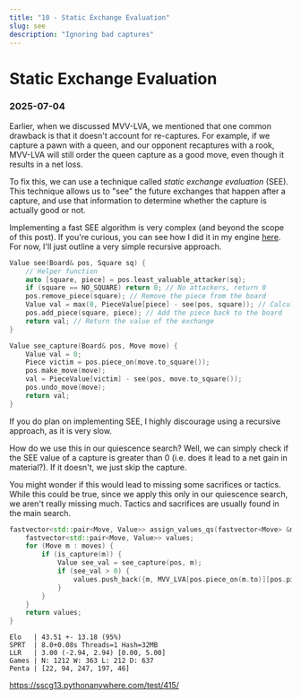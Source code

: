 ```yaml
---
title: "10 - Static Exchange Evaluation"
slug: see
description: "Ignoring bad captures"
---
```


# Static Exchange Evaluation
### 2025-07-04

Earlier, when we discussed MVV-LVA, we mentioned that one common drawback is that it doesn't account for re-captures. For example, if we capture a pawn with a queen, and our opponent recaptures with a rook, MVV-LVA will still order the queen capture as a good move, even though it results in a net loss.

To fix this, we can use a technique called *static exchange evaluation* (SEE). This technique allows us to "see" the future exchanges that happen after a capture, and use that information to determine whether the capture is actually good or not.

Implementing a fast SEE algorithm is very complex (and beyond the scope of this post). If you're curious, you can see how I did it in my engine [here](https://github.com/kevlu8/PZChessBot/blob/main/engine/movegen.cpp#L535). For now, I'll just outline a very simple recursive approach.

```cpp
Value see(Board& pos, Square sq) {
	// Helper function
	auto [square, piece] = pos.least_valuable_attacker(sq);
	if (square == NO_SQUARE) return 0; // No attackers, return 0
	pos.remove_piece(square); // Remove the piece from the board
	Value val = max(0, PieceValue[piece] - see(pos, square)); // Calculate the value of the exchange
	pos.add_piece(square, piece); // Add the piece back to the board
	return val; // Return the value of the exchange
}

Value see_capture(Board& pos, Move move) {
	Value val = 0;
	Piece victim = pos.piece_on(move.to_square());
	pos.make_move(move);
	val = PieceValue[victim] - see(pos, move.to_square());
	pos.undo_move(move);
	return val;
}
```

If you do plan on implementing SEE, I highly discourage using a recursive approach, as it is very slow.

How do we use this in our quiescence search? Well, we can simply check if the SEE value of a capture is greater than 0 (i.e. does it lead to a net gain in material?). If it doesn't, we just skip the capture.

You might wonder if this would lead to missing some sacrifices or tactics. While this could be true, since we apply this only in our quiescence search, we aren't really missing much. Tactics and sacrifices are usually found in the main search.

```cpp
fastvector<std::pair<Move, Value>> assign_values_qs(fastvector<Move> &moves, Board &pos) {
	fastvector<std::pair<Move, Value>> values;
	for (Move m : moves) {
		if (is_capture(m)) {
			Value see_val = see_capture(pos, m);
			if (see_val > 0) {
				values.push_back({m, MVV_LVA[pos.piece_on(m.to)][pos.piece_on(m.from)] + 10000});
			}
		}
	}
	return values;
}
```

```
Elo   | 43.51 +- 13.18 (95%)
SPRT  | 8.0+0.08s Threads=1 Hash=32MB
LLR   | 3.00 (-2.94, 2.94) [0.00, 5.00]
Games | N: 1212 W: 363 L: 212 D: 637
Penta | [22, 94, 247, 197, 46]
```
https://sscg13.pythonanywhere.com/test/415/
